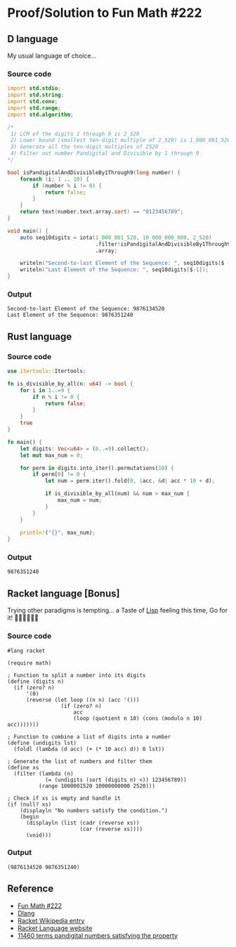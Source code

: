 # Proof/Solution to Fun Math #222

## D language

My usual language of choice...

### Source code

```d
import std.stdio;
import std.string;
import std.conv;
import std.range;
import std.algorithm;

/*
 1) LCM of the digits 1 through 9 is 2_520
 2) Lower bound (smallest ten-digit multiple of 2_520) is 1_000_001_520
 3) Generate all the ten-digit multiples of 2520
 4) Filter out number Pandigital and Divisible by 1 through 9
*/

bool isPandigitalAndDivisibleBy1Through9(long number) {
    foreach (i; 1 .. 10) {
        if (number % i != 0) {
            return false;
        }
    }
    return text(number.text.array.sort) == "0123456789";
}

void main() {
    auto seq10digits = iota(1_000_001_520, 10_000_000_000, 2_520)
                            .filter!isPandigitalAndDivisibleBy1Through9
                            .array;

    writeln("Second-to-last Element of the Sequence: ", seq10digits[$ - 2]);
    writeln("Last Element of the Sequence: ", seq10digits[$-1]);
}

```

### Output

```text
Second-to-last Element of the Sequence: 9876134520
Last Element of the Sequence: 9876351240
```
## Rust language

### Source code

```rust
use itertools::Itertools;

fn is_divisible_by_all(n: u64) -> bool {
    for i in 1..=9 {
        if n % i != 0 {
            return false;
        }
    }
    true
}

fn main() {
    let digits: Vec<u64> = (0..=9).collect();
    let mut max_num = 0;

    for perm in digits.into_iter().permutations(10) {
        if perm[0] != 0 {
            let num = perm.iter().fold(0, |acc, &d| acc * 10 + d);

            if is_divisible_by_all(num) && num > max_num {
                max_num = num;
            }
        }
    }
    
    println!("{}", max_num);
}
```

### Output
```text
9876351240
```


## Racket language [Bonus]

Trying other paradigms is tempting... a Taste of [Lisp](https://en.wikipedia.org/wiki/Lisp_(programming_language)) feeling this time, Go for it! 🏃‍♂️🏃‍♂️🏃‍♂️

### Source code

```racket
#lang racket

(require math)

; Function to split a number into its digits
(define (digits n)
  (if (zero? n)
      '(0)
      (reverse (let loop ((n n) (acc '()))
                 (if (zero? n)
                     acc
                     (loop (quotient n 10) (cons (modulo n 10) acc)))))))

; Function to combine a list of digits into a number
(define (undigits lst)
  (foldl (lambda (d acc) (+ (* 10 acc) d)) 0 lst))

; Generate the list of numbers and filter them
(define xs
  (filter (lambda (n)
            (= (undigits (sort (digits n) <)) 123456789))
          (range 1000001520 10000000000 2520)))

; Check if xs is empty and handle it
(if (null? xs)
    (displayln "No numbers satisfy the condition.")
    (begin
      (displayln (list (cadr (reverse xs))
                       (car (reverse xs))))
      (void)))
```

### Output

```text
(9876134520 9876351240)
```

## Reference

  - [Fun Math #222](https://www.linkedin.com/feed/update/urn:li:activity:7205010763072036864?utm_source=share&utm_medium=member_desktop)
  - [Dlang](https://dlang.org/)
  - [Racket Wikipedia entry](https://en.wikipedia.org/wiki/Racket_(programming_language))
  - [Racket Language website](https://racket-lang.org/)
  - [11460 terms pandigital numbers satisfying the property](https://oeis.org/A187565/b187565.txt)
